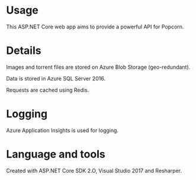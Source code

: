 # Usage

This ASP.NET Core web app aims to provide a powerful API for Popcorn. 

# Details

Images and torrent files are stored on Azure Blob Storage (geo-redundant).

Data is stored in Azure SQL Server 2016.

Requests are cached using Redis.

# Logging

Azure Application Insights is used for logging.

# Language and tools

Created with ASP.NET Core SDK 2.O, Visual Studio 2017 and Resharper.
